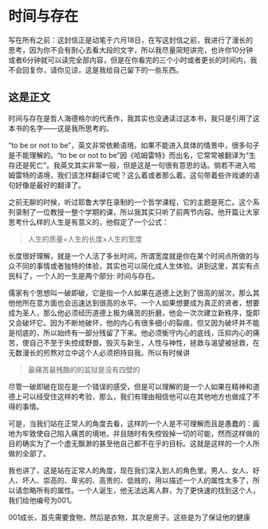 # 时间与存在
写在所有之前：这封信正是动笔于六月18日，在写这封信之前，我进行了漫长的思考，因为你不会有耐心去看大段的文字，所以我尽量简短讲完，也许你10分钟或者6分钟就可以读完全部内容，但是在你看完的三个小时或者更长的时间内，我不会回复你，请你见谅，这是我给自己留下的一些东西。
## 这是正文

时间与存在是哲人海德格尔的代表作，我其实也没通读过这本书，我只是引用了这本书的名字——这是我所思考的。

“to be or not to be”，英文非常依赖语境，如果不能进入具体的情景中，很多句子是不能理解的。“to be or not to be”因《哈姆雷特》而出名，它常常被翻译为“生存还是死亡”。我英文其实非常一般，但是这是一句很有意思的话。倘若不进入哈姆雷特的语境，我们该怎样翻译它呢？这么着或者那么着。这句带着些许戏谑的语句好像是最好的翻译了。

之前无聊的时候，听过耶鲁大学在录制的一个哲学课程，它的主题是死亡。这个系列录制了一位教授一整个学期的课，所以我其实只听了前两节内容。他开篇让大家思考什么样的人生是有意义的，他假定了一个公式：  
>人生的质量=人生的长度×人生的宽度

长度很好理解，就是一个人活了多长时间，所谓宽度就是你在某个时间点所做的与众不同的事情或者独特的体验，其实也可以简化成人生体验。讲到这里，其实有点民科了，一个人的一生是两个部分: 时间与存在。

儒家有个思想叫一破即破，它是指一个人如果在道德上达到了很高的层次，那么其他他所在意方面也会迅速达到很高的水平。一个人如果想要成为真正的贤者，想要成为圣人，那么他必须经历道德上极为痛苦的折磨，他会一次次建立新秩序，旋即又会破坏它。因为不断地破坏，他的内心有很多细小的裂痕，但又因为破坏并不能是彻底的，所以始终有一部分残留了下来。他必须衡守内心的底线，压抑内心的痛苦，使自己不至于失控成野兽。毁灭与新生，人性与神性，拯救与渴望被拯救，在无数漫长的煎熬对立中这个人必须把持自我。所以有时候讲
>最痛苦最残酷的的监狱是没有四壁的

尽管一破即破在现在是一个错误的感受，但是可以理解的是一个人如果在精神和道德上可以经受住这样的考验，那么，我们有理由相信他可以在其他地方也做成了不得的事情。

可是，当我们站在正常人的角度去看，这样的一个人是不可理解而且是愚蠢的：画地为牢致使自己陷入痛苦的境地，并且随时有失控毁掉一切的可能，然而这样做的目的确实为了一个虚无飘渺的甚至他自己都不在乎的目标。这就是这样的一个人所做的全部了。

我也讲了，这是站在正常人的角度，现在我们深入到人的角色里。男人、女人、好人、坏人、崇高的、卑劣的、高贵的、低贱的，用以描述一个人的属性太多了，所以请忽略所有的属性。一个人诞生，他无法远离人群，为了更快速的找到这个人，我们给他编号为001。

001成长，首先需要食物，然后是衣物，其次是房子。这些是为了保证他的健康
